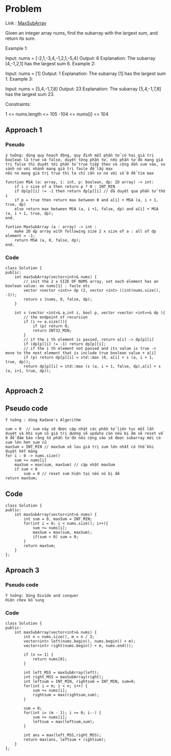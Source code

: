 # Problem

Link : [MaxSubArray](https://leetcode.com/problems/maximum-subarray/)

Given an integer array nums, find the 
subarray
 with the largest sum, and return its sum.

 

Example 1:

Input: nums = [-2,1,-3,4,-1,2,1,-5,4]
Output: 6
Explanation: The subarray [4,-1,2,1] has the largest sum 6.
Example 2:

Input: nums = [1]
Output: 1
Explanation: The subarray [1] has the largest sum 1.
Example 3:

Input: nums = [5,4,-1,7,8]
Output: 23
Explanation: The subarray [5,4,-1,7,8] has the largest sum 23.
 

Constraints:

1 <= nums.length <= 105
-104 <= nums[i] <= 104

## Approach 1
### Pseudo
```
ý tưởng: dùng quy hoạch động, quy định mỗi phần tử có hai giá trị boolean là true và false, duyệt từng phần tử, nếu phần tử đó mang giá
trị false thì duyệt tới phần tử true tiếp theo và cộng dồn sum vào, so sánh nó với nhánh mang giá trị fasle để lấy max
nếu nó mang giá trị true thì ta chỉ cần so nó với số 0 để tìm max

function MSA (a: array, i: int, p: boolean, dp: 2D array) -> int:
    if i > size of a then return p ? 0 : INT_MIN
    if dp[p][i] != -1 then return dp[p][i] // đã duyệt qua phần tử thứ i
    if p = true then return max between 0 and a[i] + MSA (a, i + 1, true, dp)
    else return max between MSA (a, i +1, false, dp) and a[i] + MSA (a, i + 1, true, dp);
end.

funtion MaxSubArray (a : array) -> int :
    make 2D dp array with following size 2 x size of a : all of dp element = -1;
    return MSA (a, 0, false, dp);
end.

```

### Code
```
class Solution {
public:
    int maxSubArray(vector<int>& nums) {
        // init the 2 x SIZE OF NUMS array, set each element has an boolean value: ex nums[1] : fasle etc
        vector <vector <int>> dp (2, vector <int> ((int)nums.size(), -1));
        return s (nums, 0, false, dp);
    }

    int s (vector <int>& a,int i, bool p, vector <vector <int>>& dp ){
        // the endpoint of recursion
        if (i >= a.size()){
            if (p) return 0;
            return INT32_MIN;
        }
        // if the i th element is passed, return a[i] -> dp[p][i]
        if (dp[p][i] != -1) return dp[p][i];
        // if the i th element not passed and its value is true -> move to the next element that is include true boolean value + a[i]
        if (p) return dp[p][i] = std::max (0, a[i] + s (a, i + 1, true, dp));
        return dp[p][i] = std::max (s (a, i + 1, false, dp),a[i] + s (a, i+1, true, dp));
  
```
 
## Approach 2

## Pseudo code

```
Ý tưởng : dùng Kadane's Algorithm

sum = 0  // sum này sẽ được cập nhật các phần tử liên tục mỗi lần duyệt và khi sum có giá trị dương sẽ update còn nếu bị âm sẽ reset về 0 để đảm bảo rằng từ phần tử đó nếu cộng vào sẽ được subarray mới có sum lớn hơn sum cũ
maxSum = INT_MIN // maxSum sẽ lưu giá trị sum lớn nhất có thể khi duyệt hết mảng
for i : 0 -> nums.size()
    sum += nums[i]
    maxSum = max(sum, maxSum) // cập nhật maxSum
    if sum < 0 
        sum = 0 // reset sum hiện tại nếu nó bị ấm
return maxSum;

```
## Code

```
class Solution {
public:
    int maxSubArray(vector<int>& nums) {
        int sum = 0, maxSum = INT_MIN;
        for(int i = 0; i < nums.size(); i++){
            sum += nums[i];
            maxSum = max(sum, maxSum);
            if(sum < 0) sum = 0;
        } 
        return maxSum;
    }
};

```


## Aproach 3
### Pseudo code
```
Ý tưởng: Dùng Divide and conquer
Hiện chưa bổ sung
```

### Code
```
class Solution {
public:
    int maxSubArray(vector<int>& nums) {
        int n = nums.size(), m = n / 2;
        vector<int> left(nums.begin(), nums.begin() + m);
        vector<int> right(nums.begin() + m, nums.end());

        if (n == 1) {
            return nums[0];
        }

        int left_MSS = maxSubArray(left);
        int right_MSS = maxSubArray(right);
        int leftsum = INT_MIN, rightsum = INT_MIN, sum=0;
        for(int i = m; i < n; i++) {
            sum += nums[i];
            rightsum = max(rightsum,sum);
        }

        sum = 0;
        for(int i= (m - 1); i >= 0; i--) {
            sum += nums[i];
            leftsum = max(leftsum,sum);
        }

        int ans = max(left_MSS,right_MSS);
        return max(ans, leftsum + rightsum);
    }
};
```

